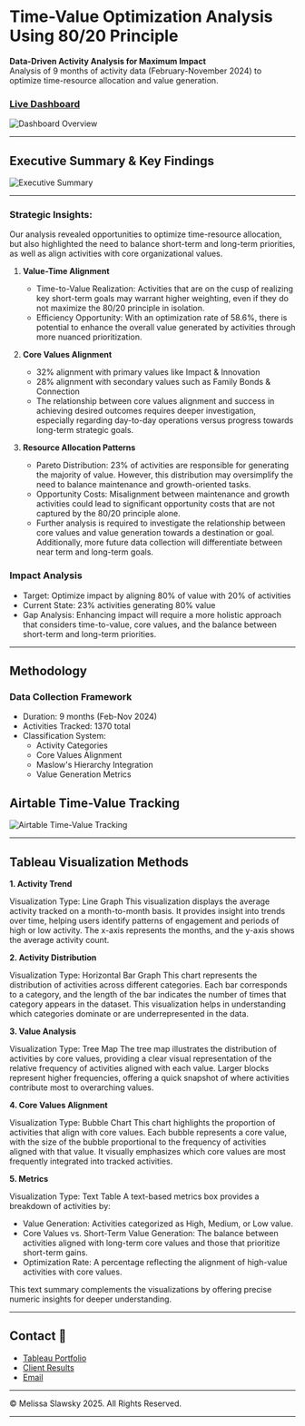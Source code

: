 # Time-Value Optimization Analysis Using 80/20 Principle

**Data-Driven Activity Analysis for Maximum Impact**  
Analysis of 9 months of activity data (February-November 2024) to optimize time-resource allocation and value generation.

### [Live Dashboard](https://public.tableau.com/app/profile/melissa.slawsky1925/viz/Time-ValueOptimizationDashboard/Dashboard)

![Dashboard Overview](time-value-dashboard-1.png)

---

## Executive Summary & Key Findings

![Executive Summary](time-value-executive-summary-2.png)

---

### Strategic Insights: 

Our analysis revealed opportunities to optimize time-resource allocation, but also highlighted the need to balance short-term and long-term priorities, as well as align activities with core organizational values.
1. **Value-Time Alignment**
   - Time-to-Value Realization: Activities that are on the cusp of realizing key short-term goals may warrant higher weighting, even if they do not maximize the 80/20 principle in isolation.
   - Efficiency Opportunity: With an optimization rate of 58.6%, there is potential to enhance the overall value generated by activities through more nuanced prioritization.


2. **Core Values Alignment**
   - 32% alignment with primary values like Impact & Innovation
   - 28% alignment with secondary values such as Family Bonds & Connection
   - The relationship between core values alignment and success in achieving desired outcomes requires deeper investigation, especially regarding day-to-day operations versus progress towards long-term strategic goals.

3. **Resource Allocation Patterns**
   - Pareto Distribution: 23% of activities are responsible for generating the majority of value. However, this distribution may oversimplify the need to balance maintenance and growth-oriented tasks.
   - Opportunity Costs: Misalignment between maintenance and growth activities could lead to significant opportunity costs that are not captured by the 80/20 principle alone.
   - Further analysis is required to investigate the relationship between core values and value generation towards a destination or goal. Additionally, more future data collection will differentiate between near term and long-term goals.

### Impact Analysis
- Target: Optimize impact by aligning 80% of value with 20% of activities
- Current State: 23% activities generating 80% value
- Gap Analysis: Enhancing impact will require a more holistic approach that considers time-to-value, core values, and the balance between short-term and long-term priorities.

---

## Methodology

### Data Collection Framework
- Duration: 9 months (Feb-Nov 2024)
- Activities Tracked: 1370 total
- Classification System:
  - Activity Categories
  - Core Values Alignment
  - Maslow's Hierarchy Integration
  - Value Generation Metrics
 
## Airtable Time-Value Tracking
 
  ![Airtable Time-Value Tracking](time-value-airtable.png)

  ---
## Tableau Visualization Methods

**1. Activity Trend**

Visualization Type: Line Graph
This visualization displays the average activity tracked on a month-to-month basis. It provides insight into trends over time, helping users identify patterns of engagement and periods of high or low activity. The x-axis represents the months, and the y-axis shows the average activity count.


**2. Activity Distribution**

Visualization Type: Horizontal Bar Graph
This chart represents the distribution of activities across different categories. Each bar corresponds to a category, and the length of the bar indicates the number of times that category appears in the dataset. This visualization helps in understanding which categories dominate or are underrepresented in the data.


**3. Value Analysis**

Visualization Type: Tree Map
The tree map illustrates the distribution of activities by core values, providing a clear visual representation of the relative frequency of activities aligned with each value. Larger blocks represent higher frequencies, offering a quick snapshot of where activities contribute most to overarching values.


**4. Core Values Alignment**

Visualization Type: Bubble Chart
This chart highlights the proportion of activities that align with core values. Each bubble represents a core value, with the size of the bubble proportional to the frequency of activities aligned with that value. It visually emphasizes which core values are most frequently integrated into tracked activities.


**5. Metrics**

Visualization Type: Text Table
A text-based metrics box provides a breakdown of activities by:

- Value Generation: Activities categorized as High, Medium, or Low value.
- Core Values vs. Short-Term Value Generation: The balance between activities aligned with long-term core values and those that prioritize short-term gains.
- Optimization Rate: A percentage reflecting the alignment of high-value activities with core values.

This text summary complements the visualizations by offering precise numeric insights for deeper understanding.



  ---

  ## Contact 📧
- [Tableau Portfolio](https://public.tableau.com/app/profile/melissa.slawsky1925/vizzes)
- [Client Results](https://melissaslawsky.com/client-results/)
- [Email](mailto:melissa@melissaslawsky.com)

---
© Melissa Slawsky 2025. All Rights Reserved.
 
---
